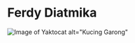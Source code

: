 # Ferdy Diatmika
![Image of Yaktocat alt="Kucing Garong"](https://octodex.github.com/images/yaktocat.png) 
